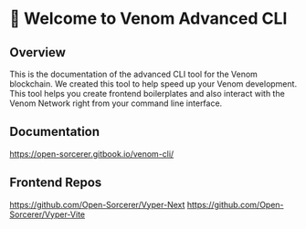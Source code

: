 # 👋 Welcome to Venom Advanced CLI

## Overview

This is the documentation of the advanced CLI tool for the Venom blockchain. We created this tool to help speed up your Venom development. This tool helps you create frontend boilerplates and also interact with the Venom Network right from your command line interface.&#x20;


## Documentation
https://open-sorcerer.gitbook.io/venom-cli/

## Frontend Repos

https://github.com/Open-Sorcerer/Vyper-Next 
https://github.com/Open-Sorcerer/Vyper-Vite

